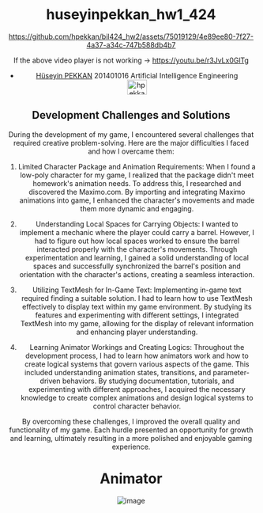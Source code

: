 


<div align="center">
  
 # huseyinpekkan_hw1_424
 

https://github.com/hpekkan/bil424_hw2/assets/75019129/4e89ee80-7f27-4a37-a34c-747b588db4b7

If the above video player is not working -> https://youtu.be/r3JvLx0GlTg

<ul>
  <li> <a href="https://github.com/hpekkan">Hüseyin PEKKAN</a> 201401016 Artificial Intelligence Engineering</li>
 <a href="https://linkedin.com/in/hpekkan" target="blank"><img align="center" src="https://raw.githubusercontent.com/rahuldkjain/github-profile-readme-generator/master/src/images/icons/Social/linked-in-alt.svg" alt="hpekkan" height="30" width="40" /></a>
</ul>

#### <p >

## Development Challenges and Solutions

During the development of my game, I encountered several challenges that required creative problem-solving. Here are the major difficulties I faced and how I overcame them:

1. Limited Character Package and Animation Requirements: When I found a low-poly character for my game, I realized that the package didn't meet homework's animation needs. To address this, I researched and discovered the Maximo.com. By importing and integrating Maximo animations into game, I enhanced the character's movements and made them more dynamic and engaging.

2. Understanding Local Spaces for Carrying Objects: I wanted to implement a mechanic where the player could carry a barrel. However, I had to figure out how local spaces worked to ensure the barrel interacted properly with the character's movements. Through experimentation and learning, I gained a solid understanding of local spaces and successfully synchronized the barrel's position and orientation with the character's actions, creating a seamless interaction.

3. Utilizing TextMesh for In-Game Text: Implementing in-game text required finding a suitable solution. I had to learn how to use TextMesh effectively to display text within my game environment. By studying its features and experimenting with different settings, I integrated TextMesh into my game, allowing for the display of relevant information and enhancing player understanding.
4. Learning Animator Workings and Creating Logics: Throughout the development process, I had to learn how animators work and how to create logical systems that govern various aspects of the game. This included understanding animation states, transitions, and parameter-driven behaviors. By studying documentation, tutorials, and experimenting with different approaches, I acquired the necessary knowledge to create complex animations and design logical systems to control character behavior.
   
By overcoming these challenges, I improved the overall quality and functionality of my game. Each hurdle presented an opportunity for growth and learning, ultimately resulting in a more polished and enjoyable gaming experience.

# Animator
![image](https://github.com/hpekkan/huseyinpekkan_hw1_424/assets/75019129/54058a87-699f-47f6-a89c-db04e12c8935)


</div>
